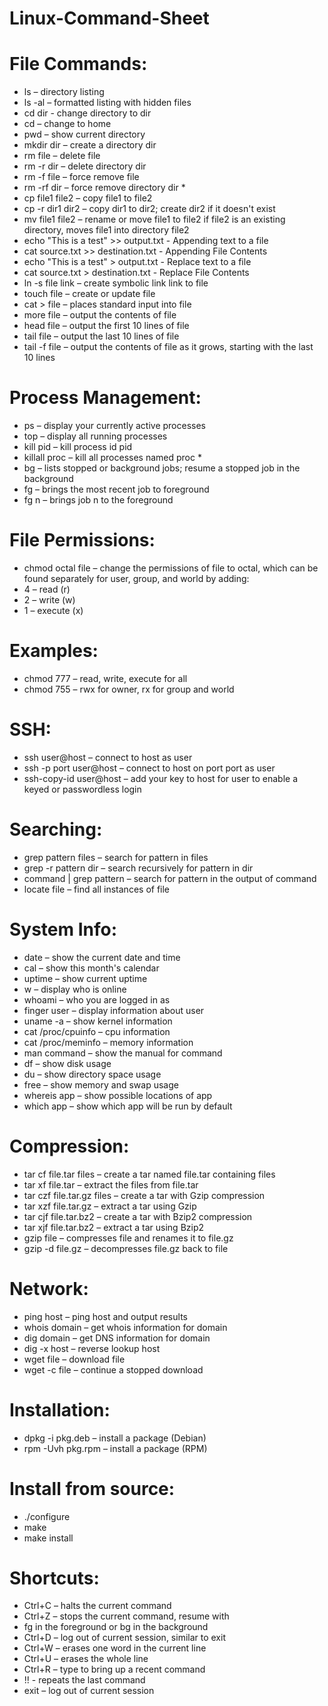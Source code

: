 # Linux-Command-Sheet

# File Commands:
- ls – directory listing
- ls -al – formatted listing with hidden files
- cd dir - change directory to dir
- cd – change to home
- pwd – show current directory
- mkdir dir – create a directory dir
- rm file – delete file
- rm -r dir – delete directory dir
- rm -f file – force remove file
- rm -rf dir – force remove directory dir *
- cp file1 file2 – copy file1 to file2
- cp -r dir1 dir2 – copy dir1 to dir2; create dir2 if it doesn't exist
- mv file1 file2 – rename or move file1 to file2 if file2 is an existing directory, moves file1 into directory file2
- echo "This is a test" >> output.txt - Appending text to a file
- cat source.txt >> destination.txt - Appending File Contents
- echo "This is a test" > output.txt - Replace  text to a file
- cat source.txt > destination.txt - Replace File Contents
- ln -s file link – create symbolic link link to file
- touch file – create or update file
- cat > file – places standard input into file
- more file – output the contents of file
- head file – output the first 10 lines of file
- tail file – output the last 10 lines of file
- tail -f file – output the contents of file as it grows, starting with the last 10 lines

# Process Management:

- ps – display your currently active processes
- top – display all running processes
- kill pid – kill process id pid
- killall proc – kill all processes named proc *
- bg – lists stopped or background jobs; resume a stopped job in the background
- fg – brings the most recent job to foreground
- fg n – brings job n to the foreground

# File Permissions:

- chmod octal file – change the permissions of file to octal, which can be found separately for user, group, and world by adding:
- 4 – read (r)
- 2 – write (w)
- 1 – execute (x)

# Examples:

- chmod 777 – read, write, execute for all
- chmod 755 – rwx for owner, rx for group and world

# SSH:

- ssh user@host – connect to host as user
- ssh -p port user@host – connect to host on port port as user
- ssh-copy-id user@host – add your key to host for user to enable a keyed or passwordless login

# Searching:

- grep pattern files – search for pattern in files
- grep -r pattern dir – search recursively for pattern in dir
- command | grep pattern – search for pattern in the output of command
- locate file – find all instances of file

# System Info:

- date – show the current date and time
- cal – show this month's calendar
- uptime – show current uptime
- w – display who is online
- whoami – who you are logged in as
- finger user – display information about user
- uname -a – show kernel information
- cat /proc/cpuinfo – cpu information
- cat /proc/meminfo – memory information
- man command – show the manual for command
- df – show disk usage
- du – show directory space usage
- free – show memory and swap usage
- whereis app – show possible locations of app
- which app – show which app will be run by default

# Compression:

- tar cf file.tar files – create a tar named file.tar containing files
- tar xf file.tar – extract the files from file.tar
- tar czf file.tar.gz files – create a tar with Gzip compression
- tar xzf file.tar.gz – extract a tar using Gzip
- tar cjf file.tar.bz2 – create a tar with Bzip2 compression
- tar xjf file.tar.bz2 – extract a tar using Bzip2
- gzip file – compresses file and renames it to file.gz
- gzip -d file.gz – decompresses file.gz back to file

# Network:

- ping host – ping host and output results
- whois domain – get whois information for domain
- dig domain – get DNS information for domain
- dig -x host – reverse lookup host
- wget file – download file
- wget -c file – continue a stopped download

# Installation:

- dpkg -i pkg.deb – install a package (Debian)
- rpm -Uvh pkg.rpm – install a package (RPM)

# Install from source:

- ./configure
- make
- make install

# Shortcuts:

- Ctrl+C – halts the current command
- Ctrl+Z – stops the current command, resume with
- fg in the foreground or bg in the background
- Ctrl+D – log out of current session, similar to exit
- Ctrl+W – erases one word in the current line
- Ctrl+U – erases the whole line
- Ctrl+R – type to bring up a recent command
- !! - repeats the last command
- exit – log out of current session
